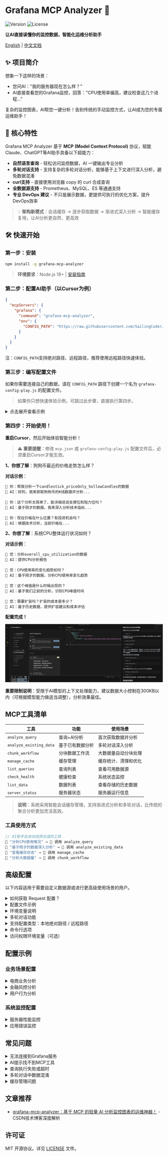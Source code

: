 # Grafana MCP Analyzer 🤖

![Version](https://img.shields.io/npm/v/grafana-mcp-analyzer) ![License](https://img.shields.io/npm/l/grafana-mcp-analyzer) 

**让AI直接读懂你的监控数据，智能化运维分析助手**

[English](https://github.com/SailingCoder/grafana-mcp-analyzer/blob/main/README_EN.md) | [中文文档](https://github.com/SailingCoder/grafana-mcp-analyzer/blob/main/README.md)

## ✨ 项目简介

想象一下这样的场景：

* 您问AI："我的服务器现在怎么样？"
* AI直接查看您的Grafana监控，回答："CPU使用率偏高，建议检查这几个进程..."

复杂的监控图表，AI帮您一键分析！告别传统的手动监控方式，让AI成为您的专属运维助手！

## 🚀 核心特性

Grafana MCP Analyzer 基于 **MCP (Model Context Protocol)** 协议，赋能Claude、ChatGPT等AI助手具备以下超能力：

-   **自然语言查询** - 轻松访问监控数据，AI 一键输出专业分析
-   **多轮对话支持** - 支持复杂的多轮对话分析，能够基于上下文进行深入分析，避免数据混淆
-   **curl支持** - 直接使用浏览器 copy 的 curl 合成查询
-   **全数据源支持** - Prometheus、MySQL、ES 等通通支持
-   **专业 DevOps 建议** - 不只是展示数据，更提供可执行的优化方案，提升DevOps效率

> 💡 **架构新模式**：会话缓存 → 逐步获取数据 → 渐进式深入分析 → 智能缓存复用，让AI分析更自然、更高效


## 🛠️ 快速开始

### 第一步：安装

```bash
npm install -g grafana-mcp-analyzer
```

> **环境要求**：Node.js 18+ | [安装指南](https://blog.csdn.net/qq_37834631/article/details/148457021?spm=1001.2014.3001.5501)

### 第二步：配置AI助手（以Cursor为例）

```json
{
  "mcpServers": {
    "grafana": {
      "command": "grafana-mcp-analyzer",
      "env": {
        "CONFIG_PATH": "https://raw.githubusercontent.com/SailingCoder/grafana-mcp-analyzer/main/config/grafana-config-play.js"
      }
    }
  }
}
```

注：`CONFIG_PATH`支持绝对路径、远程路径，推荐使用远程路径快速体验。

### 第三步：编写配置文件

如果你需要连接自己的数据，请在 `CONFIG_PATH` 路径下创建一个名为 `grafana-config-play.js` 的配置文件。

> 如果你只想快速体验示例，可跳过此步骤，直接执行第四步。

<details>
<summary>点击展开查看示例</summary>

```javascript
/**
 * 基于Grafana Play演示实例的配置文件
 * 以下配置文件内容来源：https://raw.githubusercontent.com/SailingCoder/grafana-mcp-analyzer/main/config/grafana-config-play.js
 * Request 配置方式：支持 http api 和 curl
 */
const config = {
  // Grafana服务器地址
  baseUrl: 'https://play.grafana.org',
  
  // 默认请求头
  defaultHeaders: {
    'Content-Type': 'application/json',
    'Accept': 'application/json, text/plain, */*'
  },

  // 健康检查配置
  healthCheck: {
    url: 'api/health'
  },

  // 查询定义
  queries: {
    // Price Only, Hollow Candles
    // 使用HTTP API格式
    // 数据源：https://play.grafana.org/d/candlestick/candlestick?orgId=1&from=2021-07-13T22:13:30.740Z&to=2021-07-13T22:46:18.921Z&timezone=utc&viewPanel=panel-7
    candlestick_priceOnly_hollowCandles: {
      url: 'api/ds/query',
      method: 'POST',
      params: {
        ds_type: 'grafana-testdata-datasource',
        requestId: 'SQR279'
      },
      headers: {
        'accept': 'application/json, text/plain, */*',
        'accept-language': 'zh-CN,zh;q=0.9',
        'cache-control': 'no-cache',
        'content-type': 'application/json',
        'origin': 'https://play.grafana.org',
        'pragma': 'no-cache',
        'priority': 'u=1, i',
        'referer': 'https://play.grafana.org/d/candlestick/candlestick?orgId=1&from=2021-07-13T22:13:30.740Z&to=2021-07-13T22:46:18.921Z&timezone=utc&viewPanel=panel-7',
        'sec-ch-ua': '"Not)A;Brand";v="8", "Chromium";v="138", "Google Chrome";v="138"',
        'sec-ch-ua-mobile': '?0',
        'sec-ch-ua-platform': '"macOS"',
        'sec-fetch-dest': 'empty',
        'sec-fetch-mode': 'cors',
        'sec-fetch-site': 'same-origin',
        'traceparent': '00-f0f1243b82acf0e362fd1f836565154a-fc3a173d3190c9df-01',
        'user-agent': 'Mozilla/5.0 (Macintosh; Intel Mac OS X 10_15_7) AppleWebKit/537.36 (KHTML, like Gecko) Chrome/138.0.0.0 Safari/537.36',
        'x-dashboard-title': 'Candlestick',
        'x-dashboard-uid': 'candlestick',
        'x-datasource-uid': 'PD8C576611E62080A',
        'x-grafana-device-id': '49c7d4ecdeee88ab5dde64deffa8ea2e',
        'x-grafana-org-id': '1',
        'x-panel-id': '7',
        'x-panel-plugin-id': 'candlestick',
        'x-panel-title': 'Price Only, Hollow Candles',
        'x-plugin-id': 'grafana-testdata-datasource'
      },
      data: {
        queries: [{
          csvFileName: "ohlc_dogecoin.csv",
          refId: "A",
          scenarioId: "csv_file",
          datasource: {
            type: "grafana-testdata-datasource",
            uid: "PD8C576611E62080A"
          },
          datasourceId: 454,
          intervalMs: 2000,
          maxDataPoints: 1180
        }],
        from: "1626214410740",
        to: "1626216378921"
      },
      systemPrompt: `您是狗狗币K线图分析专家。

**分析重点**：
1. 价格趋势识别 - 识别主要趋势方向(上涨/下跌/横盘)
2. 关键价位分析 - 找出支撑位和阻力位
3. 交易机会评估 - 基于K线形态识别入场时机
4. 风险评估 - 提供风险提示和投资建议

**输出格式**：
## 图表概览
- 时间范围：[具体时间]
- 价格范围：[最高价-最低价] 
- 主要趋势：[上涨/下跌/横盘]

## 技术分析
- 支撑位：[价格水平]
- 阻力位：[价格水平]
- 关键行为：[重要价格行为]

## 交易建议
- 短期方向：[看涨/看跌/中性]
- 关键价位：[关注价位]
- 风险提示：[重要提醒]`
    },
    // faro-shop-control-plane - Overall CPU Utilization
    // 使用 cUrl 格式
    // 数据源：https://play.grafana.org/d/cNMLIAFK/cpu-utilization-details-cores?var-interval=$__auto&orgId=1&from=now-3h&to=now&timezone=browser&var-host=faro-shop-control-plane&var-cpu=$__all&viewPanel=panel-22
    overall_cpu_utilization: {
      curl: `curl 'https://play.grafana.org/api/ds/query?ds_type=prometheus&requestId=SQR112' \
  -H 'accept: application/json, text/plain, */*' \
  -H 'accept-language: zh-CN,zh;q=0.9' \
  -H 'cache-control: no-cache' \
  -H 'content-type: application/json' \
  -b '_ga=GA1.2.1909983567.1753671369; _gid=GA1.2.532774264.1753671369; rl_page_init_referrer=RudderEncrypt%3AU2FsdGVkX1%2B2lASJjXBqxv6%2FOpvlv5ClRT5vw%2BELHuE%3D; rl_page_init_referring_domain=RudderEncrypt%3AU2FsdGVkX19MSXh%2BQbiHW5f9mLAaP3ghy%2FcJZIk9zhI%3D; intercom-id-agpb1wfw=219eac14-cc23-4ca5-aa16-c299fab8c0ab; intercom-session-agpb1wfw=; intercom-device-id-agpb1wfw=fd9a6df6-d6c8-4b40-958b-568fc7f30ae2; rl_group_id=RudderEncrypt%3AU2FsdGVkX196IBi0ppflecKuY9333Hf3E8fCWy4xJNU%3D; rl_group_trait=RudderEncrypt%3AU2FsdGVkX19%2Fc4msmFb6pg0d4rM%2BpLKI9zqEnxxFrPE%3D; rl_anonymous_id=RudderEncrypt%3AU2FsdGVkX186iymdvmvCOhwF2sff5XEHniCdK0idYHYA4P%2BUpg8hnPVqFbQpqF%2Fn5dfeDz3BxORb9hPn8cIvwQ%3D%3D; rl_user_id=RudderEncrypt%3AU2FsdGVkX1%2B7qEm%2BjVUpWQfQIZgdXaAXNAGDqx%2ByBo3qzXCeyxQWfQNHP9CFM4cX; rl_trait=RudderEncrypt%3AU2FsdGVkX19zSSOXFUxzg3KWR6VQOAkavGgxHg9JdbDKn6hPh3%2BBm3nDBP%2F6tM0wl0b6r0f1A2MZ2SeB6p9f%2FeeaUcrUzR%2FQDfqJHZGhOCdpwmOXZVVQncG%2Ff3ITY6GU%2BvGu9sfYHNgcpS5UHphpBA%3D%3D; _ga_Y0HRZEVBCW=GS2.2.s1753671369$o1$g1$t1753671728$j23$l0$h0; rl_session=RudderEncrypt%3AU2FsdGVkX18BkXGTwuY7KtE7Zr6WjpDFDtkvh9%2Btz4dc8BJeXT1%2FrqgdzGnXydN9EMwRRVR%2FQzGVBtyZ%2FNhg27pvhkbqL2QVLD%2F79GRtbxM8qDKCDo4c%2FfokCEdeF8AoiuRXQzPkAC7UEy7g1swC9w%3D%3D' \
  -H 'origin: https://play.grafana.org' \
  -H 'pragma: no-cache' \
  -H 'priority: u=1, i' \
  -H 'referer: https://play.grafana.org/d/cNMLIAFK/cpu-utilization-details-cores?var-interval=$__auto&orgId=1&from=now-3h&to=now&timezone=browser&var-host=faro-shop-control-plane&var-cpu=$__all&viewPanel=panel-22&inspect=panel-22&inspectTab=query' \
  -H 'sec-ch-ua: "Not)A;Brand";v="8", "Chromium";v="138", "Google Chrome";v="138"' \
  -H 'sec-ch-ua-mobile: ?0' \
  -H 'sec-ch-ua-platform: "macOS"' \
  -H 'sec-fetch-dest: empty' \
  -H 'sec-fetch-mode: cors' \
  -H 'sec-fetch-site: same-origin' \
  -H 'traceparent: 00-fea7a897de47671f57a42d15b26043a5-578babdc8cb152e0-01' \
  -H 'user-agent: Mozilla/5.0 (Macintosh; Intel Mac OS X 10_15_7) AppleWebKit/537.36 (KHTML, like Gecko) Chrome/138.0.0.0 Safari/537.36' \
  -H 'x-dashboard-title: CPU Utilization Details (Cores)' \
  -H 'x-dashboard-uid: cNMLIAFK' \
  -H 'x-datasource-uid: grafanacloud-prom' \
  -H 'x-grafana-device-id: 49c7d4ecdeee88ab5dde64deffa8ea2e' \
  -H 'x-grafana-org-id: 1' \
  -H 'x-panel-id: 22' \
  -H 'x-panel-plugin-id: timeseries' \
  -H 'x-panel-title: $host - Overall CPU Utilization' \
  -H 'x-plugin-id: prometheus' \
  --data-raw $'{"queries":[{"calculatedInterval":"2s","datasource":{"type":"prometheus","uid":"grafanacloud-prom"},"datasourceErrors":{},"errors":{},"expr":"clamp_max((avg by (mode) ( (clamp_max(rate(node_cpu_seconds_total{instance=\\"faro-shop-control-plane\\",mode\u0021=\\"idle\\"}[1m]),1)) or (clamp_max(irate(node_cpu_seconds_total{instance=\\"faro-shop-control-plane\\",mode\u0021=\\"idle\\"}[5m]),1)) )),1)","format":"time_series","hide":false,"interval":"1m","intervalFactor":1,"legendFormat":"{{mode}}","metric":"","refId":"A","step":300,"exemplar":false,"requestId":"22A","utcOffsetSec":28800,"scopes":[],"adhocFilters":[],"datasourceId":171,"intervalMs":60000,"maxDataPoints":1180},{"datasource":{"type":"prometheus","uid":"grafanacloud-prom"},"expr":"clamp_max(max by () (sum  by (cpu) ( (clamp_max(rate(node_cpu_seconds_total{instance=\\"faro-shop-control-plane\\",mode\u0021=\\"idle\\",mode\u0021=\\"iowait\\"}[1m]),1)) or (clamp_max(irate(node_cpu_seconds_total{instance=\\"faro-shop-control-plane\\",mode\u0021=\\"idle\\",mode\u0021=\\"iowait\\"}[5m]),1)) )),1)","format":"time_series","hide":false,"interval":"1m","intervalFactor":1,"legendFormat":"Max Core Utilization","refId":"B","exemplar":false,"requestId":"22B","utcOffsetSec":28800,"scopes":[],"adhocFilters":[],"datasourceId":171,"intervalMs":60000,"maxDataPoints":1180}],"from":"1753660994019","to":"1753671794019"}'`,
      systemPrompt: `您是系统性能分析专家，专注于CPU使用率历史趋势分析。

**数据特点**：这是总体CPU使用率的历史时间序列数据，包含：
- **user**: 用户模式CPU使用率
- **system**: 系统模式CPU使用率  
- **iowait**: I/O等待时间
- **softirq**: 软件中断
- **Max Core Utilization**: 单核最大使用率

**分析重点**：
1. **历史趋势分析** - 识别CPU使用率的变化趋势和模式
2. **性能瓶颈识别** - 分析哪个CPU模式占用最多资源
3. **峰值分析** - 识别CPU使用率的峰值时间和原因
4. **系统健康评估** - 基于历史数据评估系统整体健康状况
5. **容量规划建议** - 基于趋势预测未来资源需求

**输出要求**：
- 提供具体的时间范围和数据统计
- 识别关键的性能指标和异常模式
- 分析不同CPU模式的使用情况
- 给出基于历史数据的优化建议

请提供详细的CPU性能趋势分析报告。`
    },
  }
};

module.exports = config;
```
</details>

### 第四步：开始使用！

**重启Cursor**，然后开始体验智能分析！

> ⚠️ **重要提醒**：修改 `mcp.json` 或 `grafana-config-play.js` 配置文件后，必须重启Cursor才能生效。

**1、你想了解**：狗狗币最近的价格走势怎么样？

**对话示例**：

```text
👤 你：帮我分析一下candlestick_priceOnly_hollowCandles的数据
🤖 AI：好的，我来获取狗狗币的K线数据并分析...

👤 你：这个分析太简单了，能详细说说支撑位和阻力位吗？
🤖 AI：基于刚才的数据，我来深入分析技术指标...

👤 你：现在价格在什么位置？有投资机会吗？
🤖 AI：根据技术分析，当前价格在...
```

**2、你想了解**：系统CPU整体运行状况如何？

**对话示例**：

```
👤 您：分析overall_cpu_utilization的数据
🤖 AI：提供CPU分析报告

👤 您：CPU使用率的变化趋势如何？
🤖 AI：基于刚才的数据，分析CPU使用率变化趋势

👤 您：这个峰值是什么时候出现的？
🤖 AI：基于我们之前的分析，识别CPU峰值时间

👤 您：需要扩容吗？扩容的成本是多少？
🤖 AI：基于历史数据，提供扩容建议和成本评估
```

**配置完成！**

![在这里插入图片描述](https://github.com/SailingCoder/grafana-mcp-analyzer/blob/main/docs/image(1).png)

**重要限制说明**：受限于AI模型的上下文处理能力，建议数据大小控制在300KB以内（可根据模型能力做适当调整），分析效果最佳。


## MCP工具清单

| 工具 | 功能 | 使用场景 |
|------|------|----------|
| `analyze_query` | 查询+AI分析 | 首次获取数据并分析 |
| `analyze_existing_data` | 基于已有数据分析 | 多轮对话深入分析 |
| `chunk_workflow` | 分块数据工作流 | 大数据量自动分块处理 |
| `manage_cache` | 缓存管理 | 缓存统计、清理和优化 |
| `list_queries` | 查询列表 | 查看可用数据源 |
| `check_health` | 健康检查 | 系统状态监控 |
| `list_data` | 数据列表 | 查看存储的历史数据 |
| `server_status` | 服务器状态 | 服务器运行信息 |

> **说明**：系统采用智能会话缓存管理，支持渐进式分析和多轮对话，比传统的聚合分析更加灵活高效。

### 工具使用方式

```javascript
// AI助手会自动选择合适的工具
👤 "分析CPU使用情况" → 🤖 调用 analyze_query
👤 "基于刚才的数据深入分析" → 🤖 调用 analyze_existing_data
👤 "查看缓存状态" → 🤖 调用 manage_cache
👤 "分析大数据量" → 🤖 调用 chunk_workflow
```

## 高级配置

以下内容适用于需要自定义数据源或进行更高级使用场景的用户。

<details>
<summary>如何获取 Request 配置？</summary>

### 方式一：HTTP API（如 `dogecoin_panel_7`）

1.  获取 Data 传参：进入图表 → "Query Inspector" → "JSON"解析 → 拷贝请求体(request)
2.  获取 Url 和 Headers Token：通过 Network 面板查看请求参数，手动构造 HTTP 配置。

### 方式二：curl（推荐，适用于所有面板，如`overall_cpu_utilization100`）：

1.  在Grafana中执行查询
2.  按F12打开开发者工具 → Network标签页
3.  找到查询请求 → 右键点击 → Copy as cURL
4.  将复制的 curl 粘贴至配置文件中即可
</details>

<details>
<summary>配置文件示例</summary>

- [基础版配置](https://github.com/SailingCoder/grafana-mcp-analyzer/blob/main/config/grafana-config.simple.js)
- [远程真实配置](https://github.com/SailingCoder/grafana-mcp-analyzer/blob/main/config/grafana-config-play.js)
</details>

<details>
<summary>环境变量说明</summary>

```json
{
  "mcpServers": {
    "grafana": {
      "command": "grafana-mcp-analyzer",
      "env": {
        "CONFIG_PATH": "https://raw.githubusercontent.com/SailingCoder/grafana-mcp-analyzer/main/config/grafana-config-play.js",
        "MAX_CHUNK_SIZE": "50",
        "DATA_EXPIRY_HOURS": "24",
        "CONFIG_MAX_AGE": "300",
        "SESSION_TIMEOUT_HOURS": "24"
      }
    }
  }
}
```

| 环境变量名 | 类型 | 默认值 | 说明 |
| --------- | ---- | ------ | ---- |
| `CONFIG_PATH` | string | 必填 | 配置文件路径（本地或 HTTPS 远程地址） |
| `MAX_CHUNK_SIZE` | number | `50` | 单块最大数据体积（KB），影响数据切片大小 |
| `DATA_EXPIRY_HOURS` | number | `24` | 数据过期时间（小时），控制缓存自动清理 |
| `CONFIG_MAX_AGE` | number | `300` | 远程配置文件缓存时间（秒），设为 `0` 则禁用 |
| `SESSION_TIMEOUT_HOURS` | number | `24` | 会话超时时间（小时），控制会话管理 |

### 环境变量说明

#### **数据管理**
- **`MAX_CHUNK_SIZE`** - 控制大数据文件的分块大小，默认50KB，可根据AI模型上下文窗口调整
- **`DATA_EXPIRY_HOURS`** - 控制数据缓存过期时间，系统会定期清理过期数据释放存储空间

#### **配置管理**
- **`CONFIG_PATH`** - 支持本地绝对路径或HTTPS远程地址，支持GitHub Raw、云存储等
- **`CONFIG_MAX_AGE`** - 远程配置文件缓存时间，避免频繁网络请求，设为0可禁用缓存

#### **会话管理**
- **`SESSION_TIMEOUT_HOURS`** - 控制会话超时时间，过期会话会被自动清理

</details>


<details>
<summary>多轮对话功能</summary>

### 核心特性
- **智能缓存管理** - 自动缓存查询结果，避免重复获取数据
- **会话上下文保持** - 在同一个对话中保持分析上下文
- **数据隔离** - 不同会话的数据相互隔离，避免混淆
- **缓存复用** - 基于已有数据进行深入分析，提升效率

### 使用场景
```
👤 你：分析candlestick_priceOnly_hollowCandles数据
🤖 AI：获取数据并分析价格趋势...

👤 你：这个趋势会持续多久？
🤖 AI：基于刚才的数据，分析趋势持续性...

👤 你：如果趋势改变，会有什么影响？
🤖 AI：基于我们之前的分析，预测趋势变化的影响...
```

### 缓存管理
系统会自动管理缓存，你也可以手动管理：
- **自动定期清理** - 系统会定期清理过期缓存，避免存储空间无限增长（通过 `DATA_EXPIRY_HOURS` 环境变量控制，默认24小时）
- 查看缓存统计信息 👤 你：获取缓存
- 清理过期缓存 👤 你：清除所有缓存
- 智能缓存优化

</details>

<details>
<summary>支持配置类型：本地绝对路径 / 远程路径</summary>
    
### 1. 远程路径
    
支持通过HTTPS URL访问远程配置文件，适用于团队协作和多环境部署：

```json
{
  "env": {
    "CONFIG_PATH": "https://raw.githubusercontent.com/SailingCoder/grafana-mcp-analyzer/main/config/grafana-config-play.js"
  }
}
```

支持的远程存储：

*   GitHub Raw: `https://raw.githubusercontent.com/SailingCoder/grafana-mcp-analyzer/main/config/grafana-config-play.js`
*   阿里云OSS: `https://bucket.oss-cn-hangzhou.aliyuncs.com/config.js`
*   腾讯云COS: `https://bucket-123.cos.ap-shanghai.myqcloud.com/config.js`
*   AWS S3: `https://bucket.s3.amazonaws.com/config.js`

注意：
- ❌ 不支持 GitHub 网页路径，如 https://github.com/SailingCoder/grafana-mcp-analyzer/blob/main/config/grafana-config-play.js,	返回的是 HTML 页面
- ✅ 必须使用 GitHub Raw 格式获取原始 JS 文件，如 https://raw.githubusercontent.com/SailingCoder/grafana-mcp-analyzer/main/config/grafana-config-play.js


### 2. 本地路径
    
支持传入本地绝对路径，适用于快速测试分析：
    
```json
{
  "mcpServers": {
    "grafana": {
      "command": "grafana-mcp-analyzer",
      "env": {
        "CONFIG_PATH": "/Users/your-username/project/grafana-config.js"
      }
    }
  }
}
```
</details>

<details>
<summary>命令行选项</summary>

```bash
# 显示版本信息
grafana-mcp-analyzer -v
grafana-mcp-analyzer --version

# 显示帮助信息
grafana-mcp-analyzer -h
grafana-mcp-analyzer --help
```

</details>


<details>
<summary>访问权限环境变量（可选）</summary>

如需调用受保护的 Grafana API，可通过以下方式设置：

```bash
export GRAFANA_URL="https://your-grafana.com"
export GRAFANA_TOKEN="your-api-token"
```
你也可以在配置文件中使用 Headers 方式直接注入 token 访问。
</details>

## 配置示例

### 业务场景配置

<details>
<summary>电商业务分析</summary>

**用户问题**："我的电商转化率怎么样？如何提升销售额？"

```javascript
// 电商转化率分析
ecommerce_conversion: {
  curl: `curl 'api/ds/query' \\
    -X POST \\
    -H 'Content-Type: application/json' \\
    -d '{"queries":[{"refId":"A","expr":"rate(orders_total[5m]) / rate(page_views_total[5m]) * 100","range":{"from":"now-24h","to":"now"}}]}'`,
  systemPrompt: `您是电商业务分析专家。请分析转化率数据并回答以下关键问题：

**核心分析问题**：
1. 当前转化率是多少？与行业标准对比如何？
2. 转化率在一天中的高峰和低谷时段是什么时候？
3. 哪些因素可能影响转化率下降？
4. 具体建议如何提升转化率？预期能带来多少收益？

**输出格式**：
- 数据概览：当前转化率数值和趋势
- 问题诊断：识别转化率瓶颈
- 优化建议：3-5个可执行的改进方案
- 收益预测：预期提升效果和ROI

请用通俗易懂的语言，给出可操作的具体建议。`
}
```

</details>

<details>
<summary>金融风控分析</summary>
**用户问题**："我的交易系统有风险吗？如何预防欺诈？"

```javascript
// 交易风控分析
finance_risk_analysis: {
  curl: `curl 'api/ds/query' \\
    -X POST \\
    -H 'Content-Type: application/json' \\
    -d '{"queries":[{"refId":"A","expr":"sum(rate(transaction_amount_total[5m]))","range":{"from":"now-7d","to":"now"}}]}'`,
  systemPrompt: `您是金融风控专家。请分析交易数据并回答以下关键问题：

**核心分析问题**：
1. 当前交易量是否异常？与历史对比如何？
2. 是否存在可疑的交易模式？
3. 哪些交易需要重点关注？
4. 如何优化风控策略？

**输出格式**：
- 风险等级：低/中/高风险
- 异常指标：具体异常数据点
- 风险分析：潜在风险原因
- 防护建议：具体风控措施
- 紧急行动：需要立即处理的事项

请用红色标记高风险，黄色标记中风险，绿色标记低风险。`
}
```
</details>

<details>
<summary>用户行为分析</summary>

**用户问题**："我的用户活跃度怎么样？如何提高用户留存？"

```javascript
// 用户活跃度分析
user_engagement: {
  curl: `curl 'api/ds/query' \\
    -X POST \\
    -H 'Content-Type: application/json' \\
    -d '{"queries":[{"refId":"A","expr":"count(increase(user_sessions_total[1h]))","range":{"from":"now-30d","to":"now"}}]}'`,
  systemPrompt: `您是用户行为分析专家。请分析用户活跃度数据并回答以下关键问题：

**核心分析问题**：
1. 用户活跃度趋势如何？是否在增长？
2. 用户使用习惯有什么特点？
3. 哪些用户群体最活跃？
4. 如何提高用户留存率？

**输出格式**：
- 用户画像：活跃用户特征
- 趋势分析：活跃度变化趋势
- 目标用户：最有价值的用户群体
- 留存策略：提高用户粘性的方法
- 预期效果：实施建议后的预期改善

请结合用户生命周期，给出个性化的运营建议。`
}
```

</details>

### 系统监控配置

<details>
<summary>服务器性能监控</summary>

**用户问题**："我的服务器性能怎么样？需要扩容吗？"

```javascript
// 服务器性能分析
server_performance: {
  curl: `curl 'api/ds/query' \\
    -X POST \\
    -H 'Content-Type: application/json' \\
    -d '{"queries":[{
      "refId":"A",
      "expr":"node_cpu_seconds_total{mode=\"user\"} / node_cpu_seconds_total * 100",
      "range":{"from":"now-2h","to":"now"}
    }]}'`,
  systemPrompt: `您是系统性能专家。请分析服务器性能数据并回答以下关键问题：

**核心分析问题**：
1. CPU使用率是否正常？是否接近瓶颈？
2. 内存使用情况如何？是否存在泄漏？
3. 磁盘I/O是否成为瓶颈？
4. 是否需要扩容或优化？

**输出格式**：
- 性能评分：优秀/良好/一般/差
- 关键指标：CPU、内存、磁盘使用率
- 瓶颈分析：性能问题原因
- 优化建议：具体改进方案
- 告警建议：需要立即关注的问题

请用颜色标记不同严重程度：正常 注意 危险`
}
```
</details>

<details>
<summary>应用错误监控</summary>

**用户问题**："我的应用有错误吗？影响用户体验吗？"

```javascript
// 应用错误分析
app_error_analysis: {
  url: "api/ds/es/query",
  method: "POST",
  data: {
    es: {
      index: "app-logs-*",
      query: {
        "query": {
          "bool": {
            "must": [
              {"term": {"level": "ERROR"}},
              {"range": {"@timestamp": {"gte": "now-1h"}}}
            ]
          }
        }
      }
    }
  },
  systemPrompt: `您是应用监控专家。请分析错误日志并回答以下关键问题：

**核心分析问题**：
1. 错误频率如何？是否在增加？
2. 哪些错误最严重？影响多少用户？
3. 错误集中在哪些功能模块？
4. 如何快速修复和预防？

**输出格式**：
- 错误等级：严重/中等/轻微
- 错误统计：错误数量、影响用户数
- 错误分类：按模块和类型分类
- 修复建议：具体修复步骤
- 预防措施：避免类似错误的方法

请按严重程度排序，优先处理影响用户最多的错误。`
}
```
</details>



## 常见问题

<details>
<summary>无法连接到Grafana服务</summary>

*   检查Grafana地址格式：必须包含`https://`或`http://`
*   验证API密钥有效性：确保未过期且有足够权限
*   测试网络连通性和防火墙设置

</details>

<details>
<summary>AI提示找不到MCP工具</summary>

*   完全退出Cursor并重新启动
*   检查配置文件路径是否正确
*   确保Node.js版本 ≥ 18

</details>

<details>
<summary>查询执行失败或超时</summary>

*   增加timeout设置
*   检查数据源连接状态
*   数据量过大时，缩小时间范围

</details>

<details>
<summary>多轮对话中数据混淆</summary>

*   确保使用正确的queryName，不同查询使用不同的名称
*   系统会自动缓存不同查询的数据，避免混淆
*   如果遇到数据混淆，可以重新调用analyze_query获取新数据
*   使用analyze_existing_data进行基于缓存数据的深入分析
*   系统支持会话隔离，不同会话的数据相互独立

</details>

<details>
<summary>缓存管理问题</summary>

*   查看缓存统计：使用manage_cache工具查看缓存状态 
    👤 你：获取缓存
    🤖 AI：我来为您获取当前的缓存信息
*   清理过期缓存：定期清理过期缓存释放存储空间 
    👤 你：清除所有缓存
    🤖 AI：我来尝试清除所有缓存。
*   缓存性能优化：系统会自动进行智能缓存优化 
*   缓存冲突处理：相同queryName不同配置会自动去重

</details>

## 文章推荐

*   [grafana-mcp-analyzer：基于 MCP 的轻量 AI 分析监控图表的运维神器！](https://blog.csdn.net/qq_37834631/article/details/148473620?spm=1001.2014.3001.5501) - CSDN技术博客深度解析

## 许可证

MIT 开源协议。详见 [LICENSE](LICENSE) 文件。